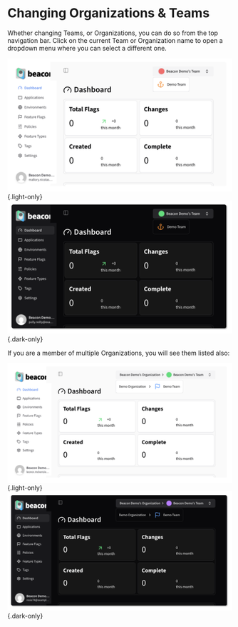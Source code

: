 # Changing Organizations & Teams

Whether changing Teams, or Organizations, you can do so from the top navigation bar. Click on the current Team or Organization name to open a dropdown menu where you can select a different one.

![Change Team](../../screenshots/team-select.png){.light-only}
![Change Team](../../screenshots/dark/team-select.png){.dark-only}

If you are a member of multiple Organizations, you will see them listed also:

![Change Organization and Team](../../screenshots/organization-team-select.png){.light-only}
![Change Organization and Team](../../screenshots/dark/organization-team-select.png){.dark-only}
